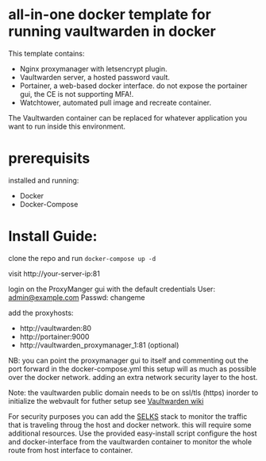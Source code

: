 

# all-in-one docker template for running vaultwarden in docker

This template contains:
- Nginx proxymanager with letsencrypt plugin.
- Vaultwarden server, a hosted password vault.
- Portainer, a web-based docker interface. do not expose the portainer gui, the CE is not supporting MFA!. 
- Watchtower, automated pull image and recreate container.

The Vaultwarden container can be replaced for whatever application you want to run inside this environment. 

# prerequisits
installed and running:

- Docker
- Docker-Compose

# Install Guide:

clone the repo and run `docker-compose up -d`

visit http://your-server-ip:81

login on the ProxyManger gui with the default credentials
User: admin@example.com 
Passwd: changeme

add the proxyhosts:
- http://vaultwarden:80  
- http://portainer:9000
- http://vaultwarden_proxymanager_1:81 (optional)

NB: you can point the proxymanager gui to itself and commenting out the port forward in the docker-compose.yml
this setup will as much as possible over the docker network. adding an extra network security layer to the host. 

Note: the vaultwarden public domain needs to be on ssl/tls (https) inorder to initialize the webvault 
for futher setup see [Vaultwarden wiki](https://github.com/dani-garcia/vaultwarden/wiki)

For security purposes you can add the [SELKS](https://www.stamus-networks.com/blog/selks-on-docker) stack to monitor the traffic that is traveling throug the host and docker network. this will require some additional resources. Use the provided easy-install script configure the host and docker-interface from the vaultwarden container to monitor the whole route from host interface to container.
